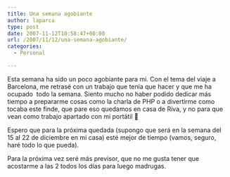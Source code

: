 ```yaml
---
title: Una semana agobiante
author: laparca
type: post
date: 2007-11-12T10:58:47+00:00
url: /2007/11/12/una-semana-agobiante/
categories:
  - Personal

---
```

Esta semana ha sido un poco agobiante para mi. Con el tema del viaje a Barcelona, me retrasé con un trabajo que tenía que hacer y que me ha ocupado  todo la semana. Siento mucho no haber podido dedicar más tiempo a prepararme cosas como la charla de PHP o a divertirme como tocaba este finde, que pare eso quedamos en casa de Riva, y no para que vean como trabajo apartado con mi portátil 🙁

Espero que para la próxima quedada (supongo que será en la semana del 15 al 22 de diciembre en mi casa) esté mejor de tiempo (vamos, seguro, haré todo lo que pueda).

Para la próxima vez seré más previsor, que no me gusta tener que acostarme a las 2 todos los días para luego madrugas.